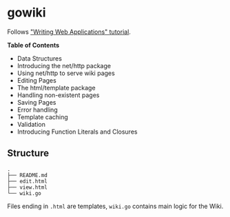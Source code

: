 # gowiki
Follows ["Writing Web Applications" tutorial](https://golang.org/doc/articles/wiki/).

**Table of Contents**
- Data Structures
- Introducing the net/http package 
- Using net/http to serve wiki pages
- Editing Pages
- The html/template package
- Handling non-existent pages
- Saving Pages
- Error handling
- Template caching
- Validation
- Introducing Function Literals and Closures

## Structure
```
.
├── README.md
├── edit.html
├── view.html
└── wiki.go
```

Files ending in `.html` are templates, `wiki.go` contains main logic for the 
Wiki.


